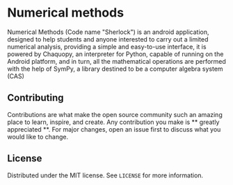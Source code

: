 # Numerical methods

Numerical Methods (Code name "Sherlock") is an android application, designed to help students and anyone interested to carry out a limited numerical analysis, providing a simple and easy-to-use interface, it is powered by Chaquopy, an interpreter for Python, capable of running on the Android platform, and in turn, all the mathematical operations are performed with the help of SymPy, a library destined to be a computer algebra system (CAS)

## Contributing
Contributions are what make the open source community such an amazing place to learn, inspire, and create. Any contribution you make is ** greatly appreciated **. For major changes, open an issue first to discuss what you would like to change.

## License
Distributed under the MIT license. See `LICENSE` for more information.